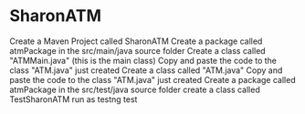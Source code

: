 # SharonATM

Create a Maven Project called SharonATM
Create a package called atmPackage in the src/main/java source folder
Create a class called "ATMMain.java" (this is the main class)
Copy and paste the code to the class "ATM.java" just created
Create a class called "ATM.java"
Copy and paste the code to the class "ATM.java" just created
Create a package called atmPackage in the src/test/java source folder
create a class called TestSharonATM
run as testng test
